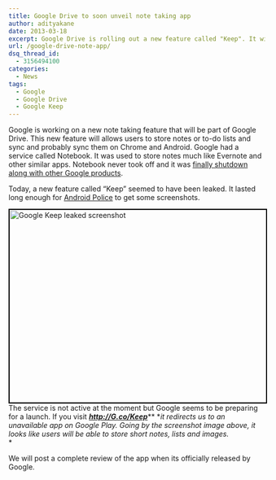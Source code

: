 ```yaml
---
title: Google Drive to soon unveil note taking app
author: adityakane
date: 2013-03-18
excerpt: Google Drive is rolling out a new feature called "Keep". It will be supported on Drive and also have its own Android app. The new feature is a note taking app.
url: /google-drive-note-app/
dsq_thread_id:
  - 3156494100
categories:
  - News
tags:
  - Google
  - Google Drive
  - Google Keep
---
```

Google is working on a new note taking feature that will be part of Google Drive. This new feature will allows users to store notes or to-do lists and sync and probably sync them on Chrome and Android. Google had a service called Notebook. It was used to store notes much like Evernote and other similar apps. Notebook never took off and it was [finally shutdown along with other Google products][1].

Today, a new feature called &#8220;Keep&#8221; seemed to have been leaked. It lasted long enough for <a href="http://www.androidpolice.com/2013/03/17/google-keep-is-live-google-launches-a-note-taking-service/" onclick="_gaq.push(['_trackEvent', 'outbound-article', 'http://www.androidpolice.com/2013/03/17/google-keep-is-live-google-launches-a-note-taking-service/', 'Android Police']);" >Android Police</a> to get some screenshots.

[<img class="aligncenter size-medium wp-image-72329" style="border: 2px solid black;" alt="Google Keep leaked screenshot" src="http://cdn.devilsworkshop.org/files/2013/03/Google-Keep-leaked-screenshot-600x379.jpg" width="600" height="379" />][2]The service is not active at the moment but Google seems to be preparing for a launch. If you visit ***<a href="http://G.co/Keep" onclick="_gaq.push(['_trackEvent', 'outbound-article', 'http://G.co/Keep', 'http://G.co/Keep']);" >http://G.co/Keep</a>***** **it redirects us to an unavailable app on Google Play. Going by the screenshot image above, it looks like users will be able to store short notes, lists and images.*  
*

We will post a complete review of the app when its officially released by Google.

<p style="text-align: center;">

 [1]: http://devilsworkshop.org/news/google-shutdowns-aardvark-desktop-google-pack-major-clean/44018/ "Google shuts down Notebook"
 [2]: http://cdn.devilsworkshop.org/files/2013/03/Google-Keep-leaked-screenshot.jpg
